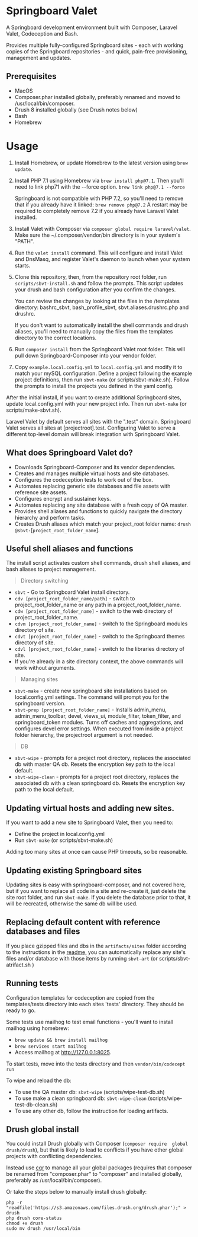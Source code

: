 # Springboard Valet

A Springboard development environment built with Composer, Laravel Valet,
 Codeception and Bash.

Provides multiple fully-configured Springboard sites - each with working 
copies of the Springboard repositories - and quick, pain-free 
provisioning, management and updates.

## Prerequisites

- MacOS
- Composer.phar installed globally, preferably renamed and moved 
to /usr/local/bin/composer.
- Drush 8 installed globally (see Drush notes below)
- Bash
- Homebrew

# Usage

1. Install Homebrew, or update Homebrew to the latest version using 
`brew update`.

2. Install PHP 7.1 using Homebrew via `brew install php@7.1`. Then
you'll need to link php71 with the --force option. `brew link php@7.1 --force`

    Springboard is 
not compatible with PHP 7.2, so you'll need to remove that if you 
already have it linked: `brew remove php@7.2` A restart may be required
to completely remove 7.2 if you already have Laravel Valet installed.

3. Install Valet with Composer via `composer global require laravel/valet`. 
Make sure the ~/.composer/vendor/bin directory is in your system's 
"PATH".

4. Run the `valet install` command. This will configure and install Valet 
and DnsMasq, and register Valet's daemon to launch when your system 
starts.

6. Clone this repository, then, from the repository root folder, 
run `scripts/sbvt-install.sh`  and follow the prompts. 
This script updates your drush and bash 
configuration after you confirm the changes. 

    You can review the changes by looking at the files in the /templates 
directory: bashrc_sbvt, bash_profile_sbvt, sbvt.aliases.drushrc.php 
and drushrc.

    If you don't want to automatically install the shell 
commands and drush aliases, you'll need to manually copy the files 
from the templates directory to the correct locations.

8. Run `composer install` from the Springboard Valet root folder. This will
pull down Springboard-Composer into your vendor folder.

7. Copy `example.local.config.yml` to `local.config.yml` and modify it to
match your mySQL configuration. Define a project following the example
project definitions, then run `sbvt-make` 
(or scripts/sbvt-make.sh). Follow the prompts to install the projects 
you defined in the yaml config.

After the initial install, if you want to create additional Springboard 
sites, update local.config.yml with your new project info. Then 
run `sbvt-make` (or scripts/make-sbvt.sh).

Laravel Valet by default serves all sites with the ".test" domain. 
Springboard Valet serves all sites at [projectroot].test. Configuring 
 Valet to serve a different top-level domain will break integration
 with Springboard Valet.
 
## What does Springboard Valet do?

* Downloads Springboard-Composer and its vendor dependencies.
* Creates and manages multiple virtual hosts and site databases.
* Configures the codeception tests to work out of the box.
* Automates replacing generic site databases and file assets with
reference site assets.
* Configures encrypt and sustainer keys.
* Automates replacing any site database with a fresh copy of QA master.
* Provides shell aliases and functions to quickly navigate the directory
hierarchy and perform tasks.
* Creates Drush aliases which match your project_root folder name:
`drush @sbvt-`[`project_root_folder_name`].

## Useful shell aliases and functions

The install script activates custom shell commands, drush shell aliases,
and bash aliases to project management.

> Directory switching

* `sbvt` - Go to Springboard Valet install directory.
* `cdv [project_root_folder_name/path]` - switch to project_root_folder_name or any path in a 
project_root_folder_name.
* `cdw [project_root_folder_name]` - switch to the web directory of project_root_folder_name.
* `cdvm [project_root_folder_name]` - switch to the Springboard modules directory 
of site.
* `cdvt [project_root_folder_name]` - switch to the Springboard themes directory 
of site.
* `cdvl [project_root_folder_name]` - switch to the libraries directory of site.
* If you're already in a site directory context, the above commands will
work without arguments.

>  Managing sites

* `sbvt-make` - create new springboard site installations based on 
local.config.yml settings. The command will prompt you for the 
springboard version.
* `sbvt-prep [project_root_folder_name]` - Installs admin_menu, 
admin_menu_toolbar, devel, views_ui, module_filter, token_filter, and springboard_token
modules. Turns off caches and aggregations, and configures devel error 
settings. When executed from inside a project folder hierarchy, the 
projectroot argument is not needed.

> DB

* `sbvt-wipe` - prompts for a project root directory,  replaces the
 associated db with master QA db. Resets the encryption key path to the 
 local default.
* `sbvt-wipe-clean` - prompts for a project root directory, replaces
 the associated db with a clean springboard db. Resets the encryption 
 key path to the local default.

## Updating virtual hosts and adding new sites.

If you want to add a new site to Springboard Valet, then you need to:
* Define the project in local.config.yml
* Run `sbvt-make` (or scripts/sbvt-make.sh)

Adding too many sites at once can cause PHP timeouts, so be reasonable.

## Updating existing Springboard sites

Updating sites is easy with springboard-composer, and not covered 
here, but if you want to replace all code in a site and re-create it, 
just delete the site root folder, and run `sbvt-make`.  If you delete
the database prior to that, it will be recreated, otherwise the same
db will be used.

## Replacing default content with reference databases and files

If you place gzipped files and dbs in the `artifacts/sites` folder 
according to the instructions in the [readme,](https://github.com/kljr/springboard-valet/blob/master/artifacts/README.md)
you can automatically replace any site's files and/or database with those items
by running `sbvt-art` (or scripts/sbvt-atrifact.sh )

## Running tests

Configuration templates for codeception are copied from the
templates/tests directory into each sites 'tests' directory. They
should be ready to go. 

Some tests use mailhog to test email functions - you'll want to install
 mailhog using homebrew:
 * `brew update && brew install mailhog`
 * `brew services start mailhog`
 * Access mailhog at http://127.0.0.1:8025.

To start tests, move into the tests directory and then
 `vendor/bin/codecept run`
 
To wipe and reload the db:

* To use the QA master db: `sbvt-wipe` (scripts/wipe-test-db.sh)
* To use make a clean springboard db: `sbvt-wipe-clean` (scripts/wipe-test-db-clean.sh) 
* To use any other db, follow the instruction for loading artifacts.

## Drush global install

You could install Drush globally with Composer (`composer require 
global drush/drush`), but that is likely to lead to conflicts
if you have other global projects with conflicting dependencies.

Instead use [cgr](https://github.com/consolidation/cgr) to manage all 
your global packages (requires that composer be renamed from 
"composer.phar" to "composer" and installed globally, preferably 
as /usr/local/bin/composer).

Or take the steps below to manually install drush globally:

    php -r "readfile('https://s3.amazonaws.com/files.drush.org/drush.phar');" > drush
    php drush core-status
    chmod +x drush
    sudo mv drush /usr/local/bin
